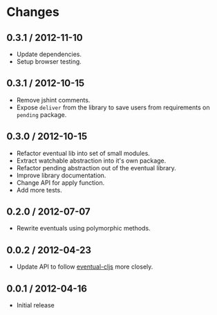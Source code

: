 # Changes

## 0.3.1 / 2012-11-10

  - Update dependencies.
  - Setup browser testing.

## 0.3.1 / 2012-10-15

  - Remove jshint comments.
  - Expose `deliver` from the library to save users from requirements on
    `pending` package.

## 0.3.0 / 2012-10-15

  - Refactor eventual lib into set of small modules.
  - Extract watchable abstraction into it's own package.
  - Refactor pending abstraction out of the eventual library.
  - Improve library documentation.
  - Change API for apply function.
  - Add more tests.

## 0.2.0 / 2012-07-07

  - Rewrite eventuals using polymorphic methods.


## 0.0.2 / 2012-04-23

  - Update API to follow [eventual-cljs](https://github.com/Gozala/eventual-cljs)
    more closely.

## 0.0.1 / 2012-04-16

  - Initial release
